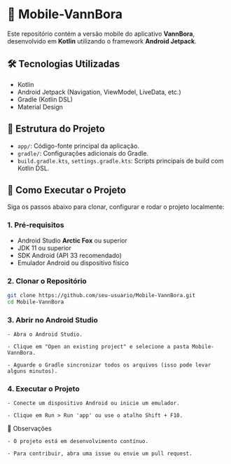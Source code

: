 # 📱 Mobile-VannBora

Este repositório contém a versão mobile do aplicativo **VannBora**, desenvolvido em **Kotlin** utilizando o framework **Android Jetpack**.

## 🛠️ Tecnologias Utilizadas

- Kotlin
- Android Jetpack (Navigation, ViewModel, LiveData, etc.)
- Gradle (Kotlin DSL)
- Material Design

## 📂 Estrutura do Projeto

- `app/`: Código-fonte principal da aplicação.
- `gradle/`: Configurações adicionais do Gradle.
- `build.gradle.kts`, `settings.gradle.kts`: Scripts principais de build com Kotlin DSL.

## 🚀 Como Executar o Projeto

Siga os passos abaixo para clonar, configurar e rodar o projeto localmente:

### 1. Pré-requisitos

- Android Studio **Arctic Fox** ou superior
- JDK 11 ou superior
- SDK Android (API 33 recomendado)
- Emulador Android ou dispositivo físico

### 2. Clonar o Repositório

```bash
git clone https://github.com/seu-usuario/Mobile-VannBora.git
cd Mobile-VannBora
```
### 3.  Abrir no Android Studio

    - Abra o Android Studio.

    - Clique em "Open an existing project" e selecione a pasta Mobile-VannBora.

    - Aguarde o Gradle sincronizar todos os arquivos (isso pode levar alguns minutos).

### 4. Executar o Projeto

    - Conecte um dispositivo Android ou inicie um emulador.

    - Clique em Run > Run 'app' ou use o atalho Shift + F10.

📌 Observações

    - O projeto está em desenvolvimento contínuo.

    - Para contribuir, abra uma issue ou envie um pull request.
